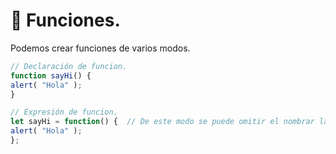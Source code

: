 # 📌 Funciones.
Podemos crear funciones de varios modos.
```javascript
// Declaración de funcion.
function sayHi() {
alert( "Hola" );
}

// Expresión de funcion.
let sayHi = function() {  // De este modo se puede omitir el nombrar la función.
alert( "Hola" );
};
```
